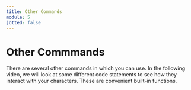 ```yaml
---
title: Other Commands
module: 5
jotted: false
---
```


# Other Commmands

There are several other commands in which you can use.  In the following video, we will look at some different code statements to see how they interact with your characters.  These are convenient built-in functions.

<div class="embed-responsive embed-responsive-16by9"><iframe class="embed-responsive-item" src="" frameborder="0" allowfullscreen></iframe></div>
